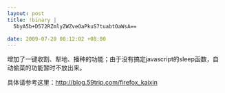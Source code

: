 ```yaml
--- 
layout: post
title: !binary |
  5byA5b+D572RZmlyZWZveOaPkuS7tuabtOaWsA==

date: 2009-07-20 08:12:02 +08:00
---
```

增加了一键收割、犁地、播种的功能；由于没有搞定javascript的sleep函数，自动偷菜的功能暂时不放出来。

具体请参考这里：<a href="http://blog.59trip.com/firefox_kaixin">http://blog.59trip.com/firefox_kaixin</a>
